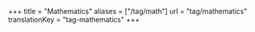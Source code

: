 +++
title = "Mathematics"
aliases = ["/tag/math"]
url = "tag/mathematics"
translationKey = "tag-mathematics"
+++
